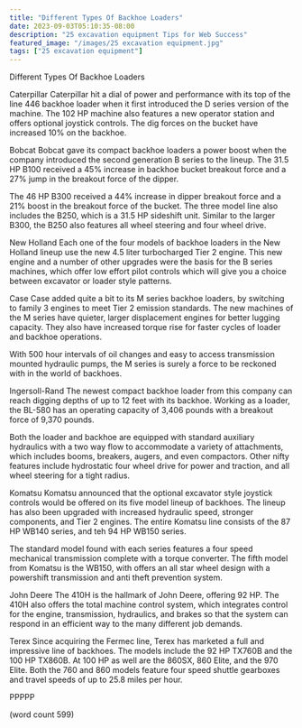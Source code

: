 ```yaml
---
title: "Different Types Of Backhoe Loaders"
date: 2023-09-03T05:10:35-08:00
description: "25 excavation equipment Tips for Web Success"
featured_image: "/images/25 excavation equipment.jpg"
tags: ["25 excavation equipment"]
---
```


Different Types Of Backhoe Loaders

Caterpillar
Caterpillar hit a dial of power and performance with
its top of the line 446 backhoe loader when it first
introduced the D series version of the machine.  The
102 HP machine also features a new operator station
and offers optional joystick controls.  The dig
forces on the bucket have increased 10% on the
backhoe.  

Bobcat
Bobcat gave its compact backhoe loaders a power
boost when the company introduced the second generation
B series to the lineup.  The 31.5 HP B100 received
a 45% increase in backhoe bucket breakout force
and a 27% jump in the breakout force of the dipper.

The 46 HP B300 received a 44% increase in dipper
breakout force and a 21% boost in the breakout 
force of the bucket.  The three model line also
includes the B250, which is a 31.5 HP sideshift
unit.  Similar to the larger B300, the B250 also
features all wheel steering and four wheel drive.

New Holland
Each one of the four models of backhoe loaders in
the New Holland lineup use the new 4.5 liter 
turbocharged Tier 2 engine.  This new engine and
a number of other upgrades were the basis for the
B series machines, which offer low effort pilot
controls which will give you a choice between 
excavator or loader style patterns.

Case
Case added quite a bit to its M series backhoe
loaders, by switching to family 3 engines to meet
Tier 2 emission standards.  The new machines
of the M series have quieter, larger displacement
engines for better lugging capacity.  They also
have increased torque rise for faster cycles
of loader and backhoe operations.

With 500 hour intervals of oil changes and easy
to access transmission mounted hydraulic pumps,
the M series is surely a force to be reckoned 
with in the world of backhoes.

Ingersoll-Rand
The newest compact backhoe loader from this
company can reach digging depths of up to 12
feet with its backhoe.  Working as a loader, the
BL-580 has an operating capacity of 3,406 pounds
with a breakout force of 9,370 pounds.  

Both the loader and backhoe are equipped with
standard auxiliary hydraulics with a two way
flow to accommodate a variety of attachments,
which includes booms, breakers, augers, and
even compactors.  Other nifty features include
hydrostatic four wheel drive for power and traction,
and all wheel steering for a tight radius.  

Komatsu
Komatsu announced that the optional excavator
style joystick controls would be offered on its 
five model lineup of backhoes.  The lineup has
also been upgraded with increased hydraulic speed,
stronger components, and Tier 2 engines. The
entire Komatsu line consists of the 87 HP WB140
series, and teh 94 HP WB150 series.  

The standard model found with each series features
a four speed mechanical transmission complete with
a torque converter.  The fifth model from Komatsu
is the WB150, with offers an all star wheel design
with a powershift transmission and anti theft 
prevention system.

John Deere
The 410H is the hallmark of John Deere, offering
92 HP.  The 410H also offers the total machine
control system, which integrates control for the
engine, transmission, hydraulics, and brakes so
that the system can respond in an efficient way
to the many different job demands.

Terex
Since acquiring the Fermec line, Terex has marketed
a full and impressive line of backhoes.  The 
models include the 92 HP TX760B and the 100 HP
TX860B.  At 100 HP as well are the 860SX, 860 Elite,
and the 970 Elite.  Both the 760 and 860 models 
feature four speed shuttle gearboxes and travel
speeds of up to 25.8 miles per hour.  

PPPPP

(word count 599)
